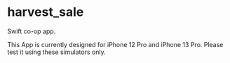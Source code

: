 # harvest_sale
Swift co-op app.

This App is currently designed for iPhone 12 Pro and iPhone 13 Pro. Please test it using these simulators only.
